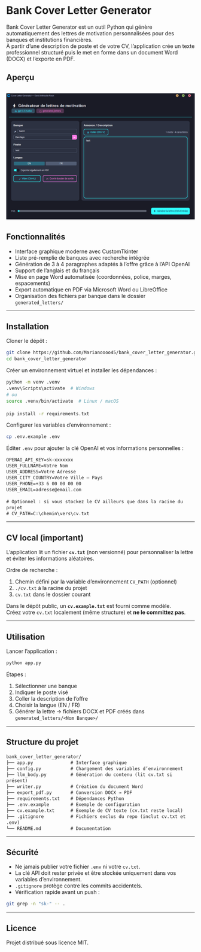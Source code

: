 # Bank Cover Letter Generator

Bank Cover Letter Generator est un outil Python qui génère automatiquement des lettres de motivation personnalisées pour des banques et institutions financières.  
À partir d’une description de poste et de votre CV, l’application crée un texte professionnel structuré puis le met en forme dans un document Word (DOCX) et l’exporte en PDF.

## Aperçu

![Interface – Dark Mode](docs/screenshot-ui.png)
---

## Fonctionnalités

- Interface graphique moderne avec CustomTkinter  
- Liste pré-remplie de banques avec recherche intégrée  
- Génération de 3 à 4 paragraphes adaptés à l’offre grâce à l’API OpenAI  
- Support de l’anglais et du français  
- Mise en page Word automatisée (coordonnées, police, marges, espacements)  
- Export automatique en PDF via Microsoft Word ou LibreOffice  
- Organisation des fichiers par banque dans le dossier `generated_letters/`

---

## Installation

Cloner le dépôt :
~~~bash
git clone https://github.com/Marianoooo45/bank_cover_letter_generator.git
cd bank_cover_letter_generator
~~~

Créer un environnement virtuel et installer les dépendances :
~~~bash
python -m venv .venv
.venv\Scripts\activate  # Windows
# ou
source .venv/bin/activate  # Linux / macOS

pip install -r requirements.txt
~~~

Configurer les variables d’environnement :
~~~bash
cp .env.example .env
~~~

Éditer `.env` pour ajouter la clé OpenAI et vos informations personnelles :
~~~dotenv
OPENAI_API_KEY=sk-xxxxxxx
USER_FULLNAME=Votre Nom
USER_ADDRESS=Votre Adresse
USER_CITY_COUNTRY=Votre Ville – Pays
USER_PHONE=+33 6 00 00 00 00
USER_EMAIL=adresse@email.com

# Optionnel : si vous stockez le CV ailleurs que dans la racine du projet
# CV_PATH=C:\chemin\vers\cv.txt
~~~

---

## CV local (important)

L’application lit un fichier **`cv.txt`** (non versionné) pour personnaliser la lettre et éviter les informations aléatoires.

Ordre de recherche :
1. Chemin défini par la variable d’environnement `CV_PATH` (optionnel)  
2. `./cv.txt` à la racine du projet  
3. `cv.txt` dans le dossier courant

Dans le dépôt public, un **`cv.example.txt`** est fourni comme modèle.  
Créez votre `cv.txt` localement (même structure) et **ne le committez pas**.

---

## Utilisation

Lancer l’application :
~~~bash
python app.py
~~~

Étapes :
1. Sélectionner une banque  
2. Indiquer le poste visé  
3. Coller la description de l’offre  
4. Choisir la langue (EN / FR)  
5. Générer la lettre → fichiers DOCX et PDF créés dans `generated_letters/<Nom Banque>/`

---

## Structure du projet

~~~text
bank_cover_letter_generator/
├── app.py              # Interface graphique
├── config.py           # Chargement des variables d’environnement
├── llm_body.py         # Génération du contenu (lit cv.txt si présent)
├── writer.py           # Création du document Word
├── export_pdf.py       # Conversion DOCX → PDF
├── requirements.txt    # Dépendances Python
├── .env.example        # Exemple de configuration
├── cv.example.txt      # Exemple de CV texte (cv.txt reste local)
├── .gitignore          # Fichiers exclus du repo (inclut cv.txt et .env)
└── README.md           # Documentation
~~~

---

## Sécurité

- Ne jamais publier votre fichier `.env` ni votre `cv.txt`.  
- La clé API doit rester privée et être stockée uniquement dans vos variables d’environnement.  
- `.gitignore` protège contre les commits accidentels.  
- Vérification rapide avant un push :
~~~bash
git grep -n "sk-" -- .
~~~

---

## Licence

Projet distribué sous licence MIT.
